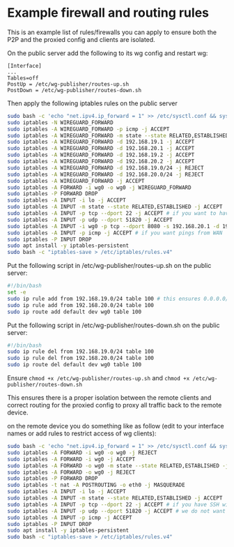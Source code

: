 # Example firewall and routing rules

This is an example list of rules/firewalls you can apply to ensure both the P2P and the proxied config and clients are isolated.

On the public server add the following to its wg config and restart wg:
 
```
[Interface]
...
Tables=off 
PostUp = /etc/wg-publisher/routes-up.sh
PostDown = /etc/wg-publisher/routes-down.sh
```

Then apply the following iptables rules on the public server

```bash
sudo bash -c 'echo "net.ipv4.ip_forward = 1" >> /etc/sysctl.conf && sysctl -p'
sudo iptables -N WIREGUARD_FORWARD
sudo iptables -A WIREGUARD_FORWARD -p icmp -j ACCEPT
sudo iptables -A WIREGUARD_FORWARD -m state --state RELATED,ESTABLISHED -j ACCEPT
sudo iptables -A WIREGUARD_FORWARD -d 192.168.19.1 -j ACCEPT
sudo iptables -A WIREGUARD_FORWARD -d 192.168.20.1 -j ACCEPT
sudo iptables -A WIREGUARD_FORWARD -d 192.168.19.2 -j ACCEPT
sudo iptables -A WIREGUARD_FORWARD -d 192.168.20.2 -j ACCEPT
sudo iptables -A WIREGUARD_FORWARD -d 192.168.19.0/24 -j REJECT
sudo iptables -A WIREGUARD_FORWARD -d 192.168.20.0/24 -j REJECT
sudo iptables -A WIREGUARD_FORWARD -j ACCEPT
sudo iptables -A FORWARD -i wg0 -o wg0 -j WIREGUARD_FORWARD 
sudo iptables -P FORWARD DROP
sudo iptables -A INPUT -i lo -j ACCEPT
sudo iptables -A INPUT -m state --state RELATED,ESTABLISHED -j ACCEPT
sudo iptables -A INPUT -p tcp --dport 22 -j ACCEPT # if you want to have secure SSH access to your VPS. Its generally safe to expose pubkey SSH to WAN.
sudo iptables -A INPUT -p udp --dport 51820 -j ACCEPT
sudo iptables -A INPUT -i wg0 -p tcp --dport 8080 -s 192.168.20.1 -d 192.168.20.2 -j ACCEPT # this is the HTTP endpoint that advertises wireguard endpoints for P2P.
sudo iptables -A INPUT -p icmp -j ACCEPT # if you want pings from WAN
sudo iptables -P INPUT DROP
sudo apt install -y iptables-persistent
sudo bash -c "iptables-save > /etc/iptables/rules.v4"
```

Put the following script in /etc/wg-publisher/routes-up.sh on the public server:

```bash
#!/bin/bash
set -e
sudo ip rule add from 192.168.19.0/24 table 100 # this ensures 0.0.0.0/0 is routed to VPS if its comming from proxied clients.
sudo ip rule add from 192.168.20.0/24 table 100
sudo ip route add default dev wg0 table 100
```

Put the following script in /etc/wg-publisher/routes-down.sh on the public server:

```bash
#!/bin/bash
sudo ip rule del from 192.168.19.0/24 table 100
sudo ip rule del from 192.168.20.0/24 table 100
sudo ip route del default dev wg0 table 100
```

Ensure `chmod +x /etc/wg-publisher/routes-up.sh` and `chmod +x /etc/wg-publisher/routes-down.sh`

This ensures there is a proper isolation between the remote clients and correct routing for the proxied config to proxy all traffic back to the remote device.

on the remote device you do something like as follow (edit to your interface names or add rules to restrict access of wg clients):

```bash
sudo bash -c 'echo "net.ipv4.ip_forward = 1" >> /etc/sysctl.conf && sysctl -p'
sudo iptables -A FORWARD -i wg0 -o wg0 -j REJECT
sudo iptables -A FORWARD -i wg0 -j ACCEPT
sudo iptables -A FORWARD -o wg0 -m state --state RELATED,ESTABLISHED -j ACCEPT
sudo iptables -A FORWARD -o wg0 -j REJECT
sudo iptables -P FORWARD DROP
sudo iptables -t nat -A POSTROUTING -o eth0 -j MASQUERADE
sudo iptables -A INPUT -i lo -j ACCEPT
sudo iptables -A INPUT -m state --state RELATED,ESTABLISHED -j ACCEPT
sudo iptables -A INPUT -p tcp --dport 22 -j ACCEPT # if you have SSH with pubkey auth, e.g accessible over local network or over wireguard.
sudo iptables -A INPUT -p udp --dport 51820 -j ACCEPT # we do not want that the server's firewall is uneccessary blocking inbound connections as well for wireguard
sudo iptables -A INPUT -p icmp -j ACCEPT
sudo iptables -P INPUT DROP
sudo apt install -y iptables-persistent
sudo bash -c "iptables-save > /etc/iptables/rules.v4"
```
